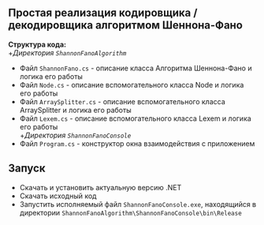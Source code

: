 ## Простая реализация кодировщика / декодировщика алгоритмом Шеннона-Фано

**Структура кода:**  
+*Директория `ShannonFanoAlgorithm`*
+ Файл `ShannonFano.cs` - описание класса Алгоритма Шеннона-Фано и логика его работы
+ Файл `Node.cs` - описание вспомогательного класса Node и логика его работы
+ Файл `ArraySplitter.cs` - описание вспомогательного класса ArraySplitter и логика его работы
+ Файл `Lexem.cs` - описание вспомогательного класса Lexem и логика его работы  
+*Директория `ShannonFanoConsole`*
+ Файл `Program.cs` - конструктор окна взаимодействия с приложением

## Запуск
+ Скачать и установить актуальную версию .NET
+ Скачать исходный код
+ Запустить исполняемый файл  `ShannonFanoConsole.exe`, находящийся в директории `ShannonFanoAlgorithm\ShannonFanoConsole\bin\Release`
